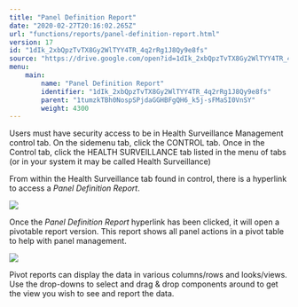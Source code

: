 ```yaml
---
title: "Panel Definition Report"
date: "2020-02-27T20:16:02.265Z"
url: "functions/reports/panel-definition-report.html"
version: 17
id: "1dIk_2xbQpzTvTX8Gy2WlTYY4TR_4q2rRg1J8Qy9e8fs"
source: "https://drive.google.com/open?id=1dIk_2xbQpzTvTX8Gy2WlTYY4TR_4q2rRg1J8Qy9e8fs"
menu:
    main:
        name: "Panel Definition Report"
        identifier: "1dIk_2xbQpzTvTX8Gy2WlTYY4TR_4q2rRg1J8Qy9e8fs"
        parent: "1tumzkTBh0NospSPjdaGGHBFgQH6_k5j-sFMaSI0VnSY"
        weight: 4300
---
```

Users must have security access to be in Health Surveillance Management control tab. On the sidemenu tab, click the CONTROL tab. Once in the Control tab, click the HEALTH SURVEILLANCE tab listed in the menu of tabs (or in your system it may be called Health Surveillance)

From within the Health Surveillance tab found in control, there is a hyperlink to access a *Panel Definition Report*.

![](panel-definition-report.images/image1.png)

Once the *Panel Definition Report* hyperlink has been clicked, it will open a pivotable report version. This report shows all panel actions in a pivot table to help with panel management.

![](panel-definition-report.images/image2.png)

Pivot reports can display the data in various columns/rows and looks/views. Use the drop-downs to select and drag & drop components around to get the view you wish to see and report the data.

